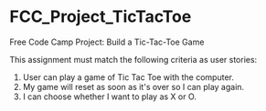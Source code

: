 # FCC_Project_TicTacToe
Free Code Camp Project: Build a Tic-Tac-Toe Game

This assignment must match the following criteria as user stories:
1. User can play a game of Tic Tac Toe with the computer.
2. My game will reset as soon as it's over so I can play again.
3. I can choose whether I want to play as X or O.
